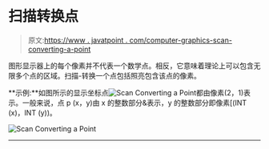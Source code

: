 # 扫描转换点

> 原文:[https://www . javatpoint . com/computer-graphics-scan-converting-a-point](https://www.javatpoint.com/computer-graphics-scan-converting-a-point)

图形显示器上的每个像素并不代表一个数学点。相反，它意味着理论上可以包含无限多个点的区域。扫描-转换一个点包括照亮包含该点的像素。

**示例:**如图所示的显示坐标点![Scan Converting a Point](../Images/c94f753e0618344f16b8ce23af389f34.png)都由像素(2，1)表示。一般来说，点 p (x，y)由 x 的整数部分&表示，y 的整数部分即像素[(INT (x)，INT (y))。

![Scan Converting a Point](../Images/796863d42275c7058f83504fd51961f8.png)

* * *